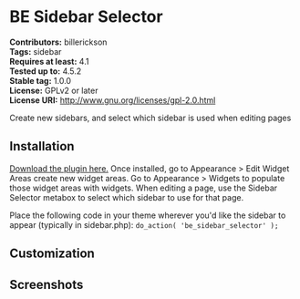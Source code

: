 # BE Sidebar Selector #
**Contributors:** billerickson  
**Tags:** sidebar  
**Requires at least:** 4.1  
**Tested up to:** 4.5.2  
**Stable tag:** 1.0.0  
**License:** GPLv2 or later  
**License URI:** http://www.gnu.org/licenses/gpl-2.0.html

Create new sidebars, and select which sidebar is used when editing pages

## Installation ##

[Download the plugin here.](https://github.com/billerickson/be-sidebar-selector/archive/master.zip) Once installed, go to Appearance > Edit Widget Areas create new widget areas. Go to Appearance > Widgets to populate those widget areas with widgets. When editing a page, use the Sidebar Selector metabox to select which sidebar to use for that page.

Place the following code in your theme wherever you'd like the sidebar to appear (typically in sidebar.php): `do_action( 'be_sidebar_selector' );`

## Customization ##



## Screenshots ##

